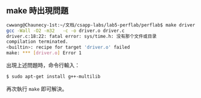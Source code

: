 
## make 時出現問題

``` bash
cwwang@Chaunecy-1st:~/文档/csapp-labs/lab5-perflab/perflab$ make driver 
gcc -Wall -O2 -m32   -c -o driver.o driver.c
driver.c:18:22: fatal error: sys/time.h: 没有那个文件或目录
compilation terminated.
<builtin>: recipe for target 'driver.o' failed
make: *** [driver.o] Error 1

```

出現上述問題時，命令行輸入：

``` bash
$ sudo apt-get install g++-multilib
```

再次執行 `make` 即可解決。

